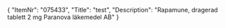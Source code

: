 {
  "ItemNr": "075433",
  "Title": "test",
  "Description": "Rapamune, dragerad tablett 2 mg Paranova läkemedel AB"
}